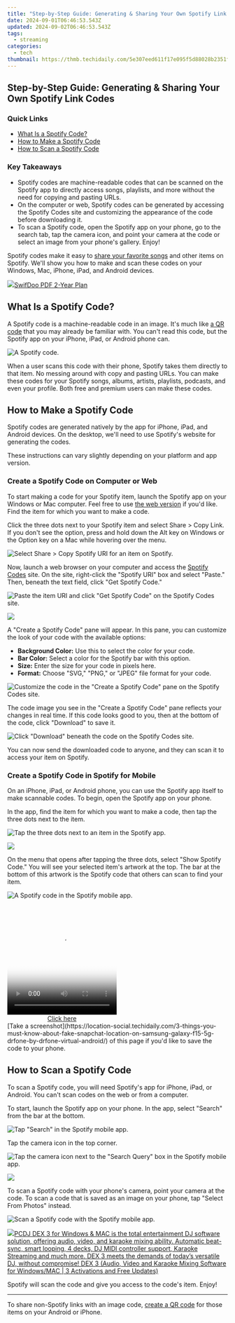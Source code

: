 ```yaml
---
title: "Step-by-Step Guide: Generating & Sharing Your Own Spotify Link Codes"
date: 2024-09-01T06:46:53.543Z
updated: 2024-09-02T06:46:53.543Z
tags:
  - streaming
categories:
  - tech
thumbnail: https://thmb.techidaily.com/5e307eed611f17e095f5d88028b2351fba3d967d59553e6950da1a4414daed51.jpg
---
```


## Step-by-Step Guide: Generating & Sharing Your Own Spotify Link Codes

### Quick Links

* [What Is a Spotify Code?](https://screen-capture.techidaily.com/pro-tools-review-rising-above-sharex/)
* [How to Make a Spotify Code](https://video-capture.techidaily.com/new-in-2024-best-alternatives-to-microsofts-game-bar-recording-features/)
* [How to Scan a Spotify Code](https://techidaily.com/different-methods-for-resetting-vivo-v30-phones-with-screen-locked-and-not-drfone-by-drfone-reset-android-reset-android/)

### Key Takeaways

* Spotify codes are machine-readable codes that can be scanned on the Spotify app to directly access songs, playlists, and more without the need for copying and pasting URLs.
* On the computer or web, Spotify codes can be generated by accessing the Spotify Codes site and customizing the appearance of the code before downloading it.
* To scan a Spotify code, open the Spotify app on your phone, go to the search tab, tap the camera icon, and point your camera at the code or select an image from your phone's gallery. Enjoy!

 Spotify codes make it easy to [share your favorite songs](https://fox-cloud.techidaily.com/updated-in-2024-win11s-swift-screening-of-images/) and other items on Spotify. We'll show you how to make and scan these codes on your Windows, Mac, iPhone, iPad, and Android devices.

<!-- affiliate ads begin -->
<a href="https://purchase.swifdoo.com/order/checkout.php?PRODS=40002580&QTY=1&AFFILIATE=108875&CART=1"><img src="https://secure.avangate.com/images/merchant/8b932759a5a04ddb34bf79e3f9072e4b/products/3_Product%20box%20white-1024x1024.png" border="0">SwifDoo PDF 2-Year Plan</a>
<!-- affiliate ads end -->
##  What Is a Spotify Code?

 A Spotify code is a machine-readable code in an image. It's much like [a QR code](https://android-unlock.techidaily.com/how-to-change-lava-yuva-3-lock-screen-password-by-drfone-android/) that you may already be familiar with. You can't read this code, but the Spotify app on your iPhone, iPad, or Android phone can.

![A Spotify code.](https://static1.howtogeekimages.com/wordpress/wp-content/uploads/2021/08/1-spotify-code.png) 

 When a user scans this code with their phone, Spotify takes them directly to that item. No messing around with copy and pasting URLs. You can make these codes for your Spotify songs, albums, artists, playlists, podcasts, and even your profile. Both free and premium users can make these codes.

##  How to Make a Spotify Code

 Spotify codes are generated natively by the app for iPhone, iPad, and Android devices. On the desktop, we'll need to use Spotify's website for generating the codes.

 These instructions can vary slightly depending on your platform and app version.

###  Create a Spotify Code on Computer or Web

 To start making a code for your Spotify item, launch the Spotify app on your Windows or Mac computer. Feel free to use [the web version](https://facebook-video-footage.techidaily.com/new-youtube-rankings-secrets-enhancing-video-visibility/) if you'd like. Find the item for which you want to make a code.

 Click the three dots next to your Spotify item and select Share > Copy Link. If you don't see the option, press and hold down the Alt key on Windows or the Option key on a Mac while hovering over the menu.

![Select Share > Copy Spotify URI for an item on Spotify.](https://static1.howtogeekimages.com/wordpress/wp-content/uploads/2021/08/2-get-spotify-uri.png) 

<!-- affiliate ads begin -->

<!-- affiliate ads end -->
 Now, launch a web browser on your computer and access the [Spotify Codes](https://www.spotifycodes.com/) site. On the site, right-click the "Spotify URI" box and select "Paste." Then, beneath the text field, click "Get Spotify Code."

![Paste the item URI and click "Get Spotify Code" on the Spotify Codes site.](https://static1.howtogeekimages.com/wordpress/wp-content/uploads/2021/08/3-get-spotify-code.png) 

<!-- affiliate ads begin -->
<a href="https://store.advancedwebranking.com/order/checkout.php?PRODS=4715051&QTY=1&AFFILIATE=108875&CART=1"><img src="https://secure.avangate.com/images/merchant/14edc6ebfdae2e23bbed83d67f50e983/products/33_awr%20logo.png" border="0"></a>
<!-- affiliate ads end -->
 A "Create a Spotify Code" pane will appear. In this pane, you can customize the look of your code with the available options:

* **Background Color:** Use this to select the color for your code.
* **Bar Color:** Select a color for the Spotify bar with this option.
* **Size:** Enter the size for your code in pixels here.
* **Format:** Choose "SVG," "PNG," or "JPEG" file format for your code.

![Customize the code in the "Create a Spotify Code" pane on the Spotify Codes site.](https://static1.howtogeekimages.com/wordpress/wp-content/uploads/2021/08/4-customize-spotify-code.png) 

 The code image you see in the "Create a Spotify Code" pane reflects your changes in real time. If this code looks good to you, then at the bottom of the code, click "Download" to save it.

![Click "Download" beneath the code on the Spotify Codes site.](https://static1.howtogeekimages.com/wordpress/wp-content/uploads/2021/08/5-download-spotify-code.png) 

 You can now send the downloaded code to anyone, and they can scan it to access your item on Spotify.

###  Create a Spotify Code in Spotify for Mobile

 On an iPhone, iPad, or Android phone, you can use the Spotify app itself to make scannable codes. To begin, open the Spotify app on your phone.

 In the app, find the item for which you want to make a code, then tap the three dots next to the item.

![Tap the three dots next to an item in the Spotify app.](https://static1.howtogeekimages.com/wordpress/wp-content/uploads/2021/08/6-three-dots-menu.png) 

<!-- affiliate ads begin -->
<a href="https://secure.2checkout.com/order/checkout.php?PRODS=4621764&QTY=1&AFFILIATE=108875&CART=1"><img src="https://www.x-mirage.com/x-mirage/img/page-home.jpg" border="0"></a>
<!-- affiliate ads end -->
 On the menu that opens after tapping the three dots, select "Show Spotify Code." You will see your selected item's artwork at the top. The bar at the bottom of this artwork is the Spotify code that others can scan to find your item.

![A Spotify code in the Spotify mobile app.](https://static1.howtogeekimages.com/wordpress/wp-content/uploads/2021/08/7-spotify-code-mobile.png) 

<!-- affiliate ads begin -->
<span id="1997795">
					<video width="250" height="250" style="cursor:pointer"
           poster="//a.impactradius-go.com/display-clicktoplayimage/1997795.jpeg"
           onclick="if(!this.playClicked){this.play();this.setAttribute('controls',true);this.playClicked=true;}">
	   <source src="//a.impactradius-go.com/display-ad/23621-1997795">
	   <img src="//a.impactradius-go.com/display-clicktoplayimage/1997795.jpeg" style="border: none; height: 100%; width: 100%; object-fit: contain">
	</video>
	<div style="width:250px;text-align:center"><a href="javascript:window.open(decodeURIComponent('https%3A%2F%2Fproteahair.pxf.io%2Fc%2F5597632%2F1997795%2F23621'), '_blank');void(0);">Click here</a></div>
</span>
<img height="0" width="0" src="https://imp.pxf.io/i/5597632/1997795/23621" style="position:absolute;visibility:hidden;" border="0" />
<!-- affiliate ads end -->
[Take a screenshot](https://location-social.techidaily.com/3-things-you-must-know-about-fake-snapchat-location-on-samsung-galaxy-f15-5g-drfone-by-drfone-virtual-android/) of this page if you'd like to save the code to your phone.

##  How to Scan a Spotify Code

 To scan a Spotify code, you will need Spotify's app for iPhone, iPad, or Android. You can't scan codes on the web or from a computer.

 To start, launch the Spotify app on your phone. In the app, select "Search" from the bar at the bottom.

![Tap "Search" in the Spotify mobile app.](https://static1.howtogeekimages.com/wordpress/wp-content/uploads/2021/08/8-spotify-search.png) 

 Tap the camera icon in the top corner.

![Tap the camera icon next to the "Search Query" box in the Spotify mobile app.](https://static1.howtogeekimages.com/wordpress/wp-content/uploads/2021/08/10-spotify-scan.png) 

<!-- affiliate ads begin -->
<a href="https://shop.systoolsgroup.com/affiliate.php?ACCOUNT=SYSTOOBY&AFFILIATE=108875&PATH=https%3A%2F%2Fwww.systoolsgroup.com%3FAFFILIATE%3D108875%26RESOURCE%3D%2BSysTools%2BOutlook%2BRecovery"><img src="https://www.systoolsgroup.com/box/outlook-recovery.png" border="0"></a>
<!-- affiliate ads end -->
 To scan a Spotify code with your phone's camera, point your camera at the code. To scan a code that is saved as an image on your phone, tap "Select From Photos" instead.

![Scan a Spotify code with the Spotify mobile app.](https://static1.howtogeekimages.com/wordpress/wp-content/uploads/2021/08/11-scan-spotify-code.png) 

<!-- affiliate ads begin -->
<a href="https://shop.pcdj.com/order/checkout.php?PRODS=4698824&QTY=1&AFFILIATE=108875&CART=1"> <img src="https://secure.avangate.com/images/merchant/47f4b6321e9fd8e8f7326a6adc1a7c1e/products/dex3pro-screenshot-homepage.png" border="0">PCDJ DEX 3 for Windows & MAC is the total entertainment DJ software solution, offering audio, video, and karaoke mixing ability. Automatic beat-sync, smart looping, 4 decks, DJ MIDI controller support, Karaoke Streaming and much more. 
DEX 3 meets the demands of today’s versatile DJ, without compromise! 
DEX 3 (Audio, Video and Karaoke Mixing Software for Windows/MAC | 3 Activations and Free Updates)</a>
<!-- affiliate ads end -->
 Spotify will scan the code and give you access to the code's item. Enjoy!

---

 To share non-Spotify links with an image code, [create a QR code](https://vp-tips.techidaily.com/new-in-2024-authoritative-picks-top-10-apps-to-watch-football-games-anytime-anywhere/) for those items on your Android or iPhone.

<ins class="adsbygoogle"
     style="display:block"
     data-ad-format="autorelaxed"
     data-ad-client="ca-pub-7571918770474297"
     data-ad-slot="1223367746"></ins>



<ins class="adsbygoogle"
     style="display:block"
     data-ad-client="ca-pub-7571918770474297"
     data-ad-slot="8358498916"
     data-ad-format="auto"
     data-full-width-responsive="true"></ins>


